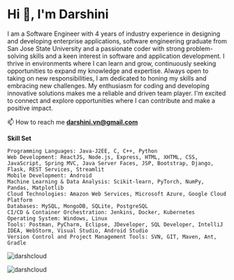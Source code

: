 <h1 align="left">Hi 👋, I'm Darshini</h1>
<p align="left">I am a Software Engineer with 4 years of industry experience in designing and developing enterprise applications, software engineering graduate from San Jose State University and a passionate coder with strong problem-solving skills and a keen interest in software and application development. I thrive in environments where I can learn and grow, continuously seeking opportunities to expand my knowledge and expertise. Always open to taking on new responsibilities, I am dedicated to honing my skills and embracing new challenges. My enthusiasm for coding and developing innovative solutions makes me a reliable and driven team player. I'm excited to connect and explore opportunities where I can contribute and make a positive impact.</p>

📫 How to reach me **darshini.vn@gmail.com**

**Skill Set**

```
Programming Languages: Java-J2EE, C, C++, Python
Web Development: ReactJS, Node.js, Express, HTML, XHTML, CSS, JavaScript, Spring MVC, Java Server Faces, JSP, Bootstrap, Django, Flask, REST Services, Streamlit
Mobile Development: Android
Machine Learning & Data Analysis: Scikit-learn, PyTorch, NumPy, Pandas, Matplotlib
Cloud Technologies: Amazon Web Services, Microsoft Azure, Google Cloud Platform
Databases: MySQL, MongoDB, SQLite, PostgreSQL
CI/CD & Container Orchestration: Jenkins, Docker, Kubernetes
Operating System: Windows, Linux
Tools: Postman, PyCharm, Eclipse, JDeveloper, SQL Developer, IntelliJ IDEA, WebStorm, Visual Studio, Android Studio
Version Control and Project Management Tools: SVN, GIT, Maven, Ant, Gradle

```

<p align="left"> <img src="https://komarev.com/ghpvc/?username=darshcloud&label=Profile%20views&color=0e75b6&style=flat" alt="darshcloud" /> </p>




<p><img align="center" src="https://github-readme-stats.vercel.app/api/top-langs?username=darshcloud&show_icons=true&locale=en&layout=compact" alt="darshcloud" /></p>
<!--
**darshcloud/darshcloud** is a ✨ _special_ ✨ repository because its `README.md` (this file) appears on your GitHub profile.

Here are some ideas to get you started:

- 🔭 I’m currently working on ...
- 🌱 I’m currently learning ...
- 👯 I’m looking to collaborate on ...
- 🤔 I’m looking for help with ...
- 💬 Ask me about ...
- 📫 How to reach me: ...
- 😄 Pronouns: ...
- ⚡ Fun fact: ...
-->
